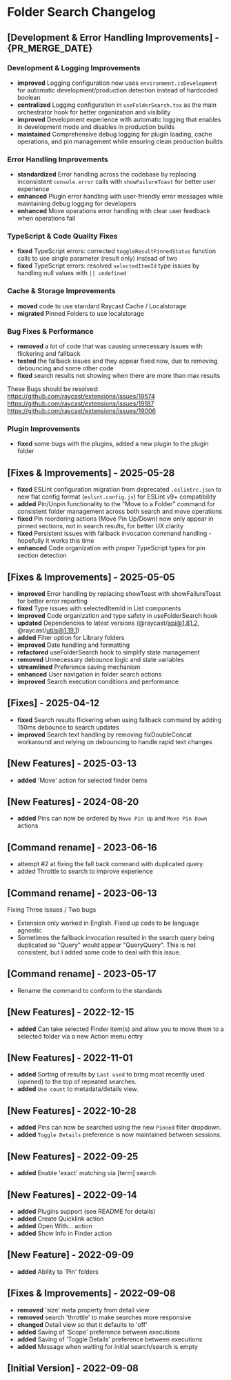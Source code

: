 # Folder Search Changelog

## [Development & Error Handling Improvements] - {PR_MERGE_DATE}

### Development & Logging Improvements
- **improved** Logging configuration now uses `environment.isDevelopment` for automatic development/production detection instead of hardcoded boolean
- **centralized** Logging configuration in `useFolderSearch.tsx` as the main orchestrator hook for better organization and visibility
- **improved** Development experience with automatic logging that enables in development mode and disables in production builds
- **maintained** Comprehensive debug logging for plugin loading, cache operations, and pin management while ensuring clean production builds

### Error Handling Improvements
- **standardized** Error handling across the codebase by replacing inconsistent `console.error` calls with `showFailureToast` for better user experience
- **enhanced** Plugin error handling with user-friendly error messages while maintaining debug logging for developers
- **enhanced** Move operations error handling with clear user feedback when operations fail

### TypeScript & Code Quality Fixes
- **fixed** TypeScript errors: corrected `toggleResultPinnedStatus` function calls to use single parameter (result only) instead of two
- **fixed** TypeScript errors: resolved `selectedItemId` type issues by handling null values with `|| undefined`

### Cache & Storage Improvements
- **moved** code to use standard Raycast Cache / Localstorage
- **migrated** Pinned Folders to use localstorage

### Bug Fixes & Performance
- **removed** a lot of code that was causing unnecessary issues with flickering and fallback
- **tested** the fallback issues and they appear fixed now, due to removing debouncing and some other code
- **fixed** search results not showing when there are more than max results

These Bugs should be resolved:
https://github.com/raycast/extensions/issues/19574
https://github.com/raycast/extensions/issues/19187
https://github.com/raycast/extensions/issues/19006

### Plugin Improvements
- **fixed** some bugs with the plugins, added a new plugin to the plugin folder

## [Fixes & Improvements] - 2025-05-28
- **fixed** ESLint configuration migration from deprecated `.eslintrc.json` to new flat config format (`eslint.config.js`) for ESLint v9+ compatibility
- **added** Pin/Unpin functionality to the "Move to a Folder" command for consistent folder management across both search and move operations
- **fixed** Pin reordering actions (Move Pin Up/Down) now only appear in pinned sections, not in search results, for better UX clarity
- **fixed** Persistent issues with fallback invocation command handling - hopefully it works this time
- **enhanced** Code organization with proper TypeScript types for pin section detection

## [Fixes & Improvements] - 2025-05-05
- **improved** Error handling by replacing showToast with showFailureToast for better error reporting
- **fixed** Type issues with selectedItemId in List components
- **improved** Code organization and type safety in useFolderSearch hook
- **updated** Dependencies to latest versions (@raycast/api@1.81.2, @raycast/utils@1.19.1)
- **added** Filter option for Library folders
- **improved** Date handling and formatting
- **refactored** useFolderSearch hook to simplify state management
- **removed** Unnecessary debounce logic and state variables
- **streamlined** Preference saving mechanism
- **enhanced** User navigation in folder search actions
- **improved** Search execution conditions and performance

## [Fixes] - 2025-04-12
- **fixed** Search results flickering when using fallback command by adding 150ms debounce to search updates
- **improved** Search text handling by removing fixDoubleConcat workaround and relying on debouncing to handle rapid text changes

## [New Features] - 2025-03-13

- **added** 'Move' action for selected finder items

## [New Features] - 2024-08-20

- **added** Pins can now be ordered by `Move Pin Up` and `Move Pin Down` actions

## [Command rename] - 2023-06-16
- attempt #2 at fixing the fall back command with duplicated query.
- added Throttle to search to improve experience

## [Command rename] - 2023-06-13
Fixing Three Issues / Two bugs
- Extension only worked in English. Fixed up code to be language agnostic
- Sometimes the fallback invocation resulted in the search query being duplicated so "Query" would appear "QueryQuery". This is not consistent, but I added some code to deal with this issue.

## [Command rename] - 2023-05-17

- Rename the command to conform to the standards

## [New Features] - 2022-12-15

- **added** Can take selected Finder item(s) and allow you to move them to a selected folder via a new Action menu entry

## [New Features] - 2022-11-01

- **added** Sorting of results by `Last used` to bring most recently used (opened) to the top of repeated searches.
- **added** `Use count` to metadata/details view.

## [New Features] - 2022-10-28

- **added** Pins can now be searched using the new `Pinned` filter dropdown.
- **added** `Toggle Details` preference is now maintained between sessions.

## [New Features] - 2022-09-25

- **added** Enable 'exact' matching via [term] search

## [New Features] - 2022-09-14

- **added** Plugins support (see README for details)
- **added** Create Quicklink action
- **added** Open With... action
- **added** Show Info in Finder action

## [New Feature] - 2022-09-09

- **added** Ability to 'Pin' folders

## [Fixes & Improvements] - 2022-09-08

- **removed** 'size' meta property from detail view
- **removed** search 'throttle' to make searches more responsive
- **changed** Detail view so that it defaults to 'off'
- **added** Saving of 'Scope' preference between executions
- **added** Saving of 'Toggle Details' preference between executions
- **added** Message when waiting for initial search/search is empty

## [Initial Version] - 2022-09-08
